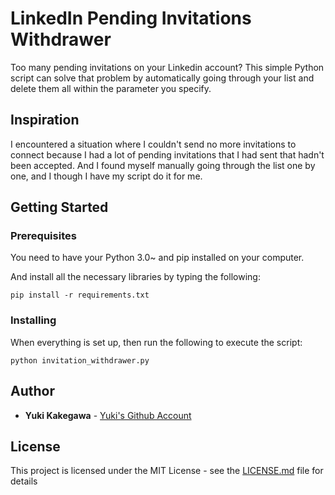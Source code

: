 # **LinkedIn Pending Invitations Withdrawer**

Too many pending invitations on your Linkedin account? 
This simple Python script can solve that problem by automatically going through your list and delete them all within the parameter you specify.

## **Inspiration**

I encountered a situation where I couldn't send no more invitations to connect because I had a lot of pending invitations that I had sent that hadn't been accepted. And I found myself manually going through the list one by one, and I though I have my script do it for me.

## **Getting Started**

### **Prerequisites**

You need to have your Python 3.0~ and pip installed on your computer.

And install all the necessary libraries by typing the following:
```
pip install -r requirements.txt
```

### **Installing**

When everything is set up, then run the following to execute the script:

```
python invitation_withdrawer.py
```


## **Author**

* **Yuki Kakegawa** - [Yuki's Github Account](https://github.com/stuffbyyuki)

<!-- See also the list of [contributors](https://github.com/your/project/contributors) who participated in this project. -->

## **License**

This project is licensed under the MIT License - see the [LICENSE.md](LICENSE.md) file for details
